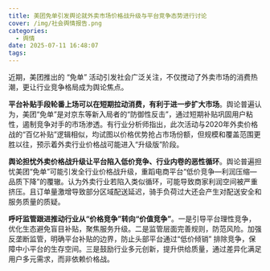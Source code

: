 ```yaml
---
title: 美团免单引发舆论就外卖市场价格战升级与平台竞争态势进行讨论
cover: /img/社会舆情报告.png
categories:
  - 舆情
date: 2025-07-11 16:48:07
tags:
---
```


近期，美团推出的 “免单” 活动引发社会广泛关注，不仅搅动了外卖市场的消费热潮，更让行业竞争格局成为舆论焦点。

**平台补贴手段轮番上场可以在短期拉动消费，有利于进一步扩大市场**。舆论普遍认为，美团“免单”是对京东等新入局者的“防御性反击”，通过短期补贴巩固用户粘性，遏制竞争对手的市场渗透。有行业分析师指出，此次活动与2020年外卖价格战的“百亿补贴”逻辑相似，均试图以价格优势抢占市场份额，但规模和覆盖范围更胜以往，预示着外卖行业价格战可能进入“升级版”阶段。

**舆论担忧外卖价格战升级让平台陷入低价竞争、行业内卷的恶性循环**。舆论普遍担忧美团“免单”可能引发全行业价格战升级，重蹈电商平台“低价竞争—利润压缩—品质下降”的覆辙。认为外卖行业若陷入类似循环，可能导致商家利润空间被严重挤压。且订单量激增导致部分区域配送延迟，骑手负荷过大还会产生对配送安全和服务质量的质疑。

**呼吁监管跟进推动行业从“价格竞争”转向“价值竞争”**。一是引导平台理性竞争，优化生态避免盲目补贴，聚焦服务升级。二是监管层面完善规则，防范风险。加强反垄断监管，明确平台补贴的边界，防止头部平台通过“低价倾销” 排除竞争，保障中小平台的生存空间。三是鼓励行业多元创新，提升供给质量，通过差异化满足用户多元需求，而非依赖价格战。

 
